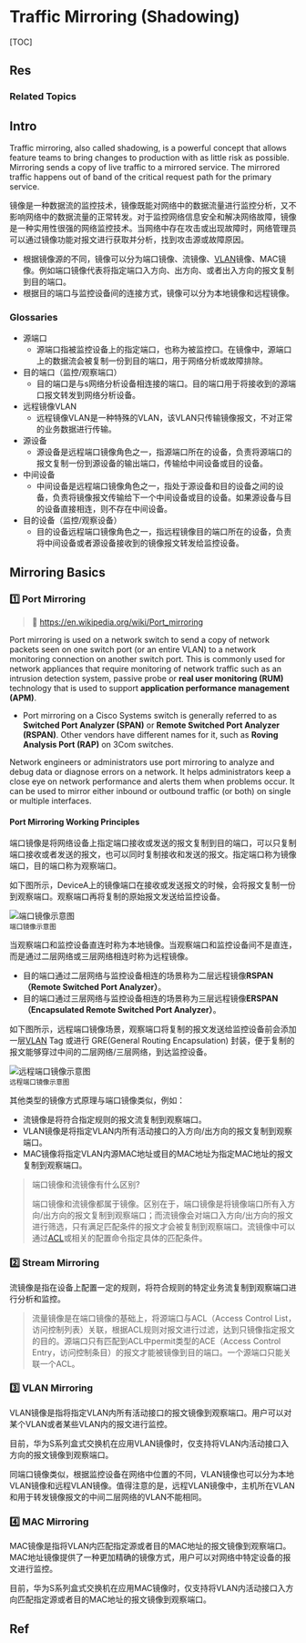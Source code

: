 # Traffic Mirroring (Shadowing)

[TOC]



## Res
### Related Topics



## Intro
Traffic mirroring, also called shadowing, is a powerful concept that allows feature teams to bring changes to production with as little risk as possible. Mirroring sends a copy of live traffic to a mirrored service. The mirrored traffic happens out of band of the critical request path for the primary service.

镜像是一种数据流的监控技术，镜像既能对网络中的数据流量进行监控分析，又不影响网络中的数据流量的正常转发。对于监控网络信息安全和解决网络故障，镜像是一种实用性很强的网络监控技术。当网络中存在攻击或出现故障时，网络管理员可以通过镜像功能对报文进行获取并分析，找到攻击源或故障原因。  
- 根据镜像源的不同，镜像可以分为端口镜像、流镜像、[VLAN](https://info.support.huawei.com/info-finder/encyclopedia/zh/VLAN.html "VLAN")镜像、MAC镜像。例如端口镜像代表将指定端口入方向、出方向、或者出入方向的报文复制到目的端口。  
- 根据目的端口与监控设备间的连接方式，镜像可以分为本地镜像和远程镜像。


### Glossaries
- 源端口
	- 源端口指被监控设备上的指定端口，也称为被监控口。在镜像中，源端口上的数据流会被复制一份到目的端口，用于网络分析或故障排除。
- 目的端口（监控/观察端口）
	- 目的端口是与s网络分析设备相连接的端口。目的端口用于将接收到的源端口报文转发到网络分析设备。
- 远程镜像VLAN
	- 远程镜像VLAN是一种特殊的VLAN，该VLAN只传输镜像报文，不对正常的业务数据进行传输。
- 源设备
	- 源设备是远程端口镜像角色之一，指源端口所在的设备，负责将源端口的报文复制一份到源设备的输出端口，传输给中间设备或目的设备。
- 中间设备
	- 中间设备是远程端口镜像角色之一，指处于源设备和目的设备之间的设备，负责将镜像报文传输给下一个中间设备或目的设备。如果源设备与目的设备直接相连，则不存在中间设备。
- 目的设备（监控/观察设备）
	- 目的设备远程端口镜像角色之一，指远程镜像目的端口所在的设备，负责将中间设备或者源设备接收到的镜像报文转发给监控设备。



## Mirroring Basics
### 1️⃣ Port Mirroring
> 🔗 https://en.wikipedia.org/wiki/Port_mirroring

Port mirroring is used on a network switch to send a copy of network packets seen on one switch port (or an entire VLAN) to a network monitoring connection on another switch port. This is commonly used for network appliances that require monitoring of network traffic such as an intrusion detection system, passive probe or **real user monitoring (RUM)** technology that is used to support **application performance management (APM)**.
- Port mirroring on a Cisco Systems switch is generally referred to as **Switched Port Analyzer (SPAN)** or **Remote Switched Port Analyzer (RSPAN)**. Other vendors have different names for it, such as **Roving Analysis Port (RAP)** on 3Com switches.

Network engineers or administrators use port mirroring to analyze and debug data or diagnose errors on a network. It helps administrators keep a close eye on network performance and alerts them when problems occur. It can be used to mirror either inbound or outbound traffic (or both) on single or multiple interfaces.
#### Port Mirroring Working Principles
端口镜像是将网络设备上指定端口接收或发送的报文复制到目的端口，可以只复制端口接收或者发送的报文，也可以同时复制接收和发送的报文。指定端口称为镜像端口，目的端口称为观察端口。

如下图所示，DeviceA上的镜像端口在接收或发送报文的时候，会将报文复制一份到观察端口。观察端口再将复制的原始报文发送给监控设备。

![端口镜像示意图](https://download.huawei.com/mdl/image/download?uuid=9637dd3f3d9646268851b69f9206fab1 "端口镜像示意图")  
<small>端口镜像示意图</small>

当观察端口和监控设备直连时称为本地镜像。当观察端口和监控设备间不是直连，而是通过二层网络或三层网络相连时称为远程镜像。 
- 目的端口通过二层网络与监控设备相连的场景称为二层远程镜像**RSPAN（Remote Switched Port Analyzer）**。
- 目的端口通过三层网络与监控设备相连的场景称为三层远程镜像**ERSPAN（Encapsulated Remote Switched Port Analyzer）**。

如下图所示，远程端口镜像场景，观察端口将复制的报文发送给监控设备前会添加一层[VLAN](https://info.support.huawei.com/info-finder/encyclopedia/zh/VLAN.html "VLAN") Tag 或进行 GRE(General Routing Encapsulation) 封装，便于复制的报文能够穿过中间的二层网络/三层网络，到达监控设备。

![远程端口镜像示意图](https://download.huawei.com/mdl/image/download?uuid=2d90e9ed70934d38bf437ff49712d141 "远程端口镜像示意图")  
<small>远程端口镜像示意图</small>

其他类型的镜像方式原理与端口镜像类似，例如：
- 流镜像是将符合指定规则的报文流复制到观察端口。
- VLAN镜像是将指定VLAN内所有活动接口的入方向/出方向的报文复制到观察端口。
- MAC镜像将指定VLAN内源MAC地址或目的MAC地址为指定MAC地址的报文复制到观察端口。

> 端口镜像和流镜像有什么区别?
> 
> 端口镜像和流镜像都属于镜像。区别在于，端口镜像是将镜像端口所有入方向/出方向的报文复制到观察端口；而流镜像会对端口入方向/出方向的报文进行筛选，只有满足匹配条件的报文才会被复制到观察端口。流镜像中可以通过[ACL](https://info.support.huawei.com/info-finder/encyclopedia/zh/ACL.html "ACL")或相关的配置命令指定具体的匹配条件。


### 2️⃣ Stream Mirroring
流镜像是指在设备上配置一定的规则，将符合规则的特定业务流复制到观察端口进行分析和监控。

> 流量镜像是在端口镜像的基础上，将源端口与ACL（Access Control List，访问控制列表）关联，根据ACL规则对报文进行过滤，达到只镜像指定报文的目的。源端口只有匹配到ACL中permit类型的ACE（Access Control Entry，访问控制条目）的报文才能被镜像到目的端口。一个源端口只能关联一个ACL。


### 3️⃣ VLAN Mirroring
VLAN镜像是指将指定VLAN内所有活动接口的报文镜像到观察端口。用户可以对某个VLAN或者某些VLAN内的报文进行监控。

目前，华为S系列盒式交换机在应用VLAN镜像时，仅支持将VLAN内活动接口入方向的报文镜像到观察端口。

同端口镜像类似，根据监控设备在网络中位置的不同，VLAN镜像也可以分为本地VLAN镜像和远程VLAN镜像。值得注意的是，远程VLAN镜像中，主机所在VLAN和用于转发镜像报文的中间二层网络的VLAN不能相同。


### 4️⃣ MAC Mirroring
MAC镜像是指将VLAN内匹配指定源或者目的MAC地址的报文镜像到观察端口。MAC地址镜像提供了一种更加精确的镜像方式，用户可以对网络中特定设备的报文进行监控。

目前，华为S系列盒式交换机在应用MAC镜像时，仅支持将VLAN内活动接口入方向匹配指定源或者目的MAC地址的报文镜像到观察端口。



## Ref
[Port Mirroring | IBM]: https://www.ibm.com/docs/en/cloud-pak-system-w4600/2.3.3?topic=features-port-mirroring

[👍 Mirroring | Istio]: https://istio.io/latest/docs/tasks/traffic-management/mirroring/

[Port mirroring | wikipedia]: https://en.wikipedia.org/wiki/Port_mirroring

[👍 镜像是什么/ 端口镜像概述 | 锐捷网络]: https://www.ruijie.com.cn/jszl/90095/
[👍 什么是镜像？| 华为]: https://info.support.huawei.com/info-finder/encyclopedia/zh/镜像.html
[👍 端口镜像]: https://cshihong.github.io/2017/11/16/端口镜像/
